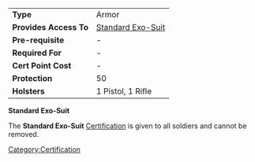 |                        |                                                    |
| ---------------------- | -------------------------------------------------- |
| **Type**               | Armor                                              |
| **Provides Access To** | [Standard Exo-Suit](/Standard_Exo-Suit "wikilink") |
| **Pre-requisite**      | \-                                                 |
| **Required For**       | \-                                                 |
| **Cert Point Cost**    | \-                                                 |
| **Protection**         | 50                                                 |
| **Holsters**           | 1 Pistol, 1 Rifle                                  |

**Standard Exo-Suit**

The **Standard Exo-Suit** [Certification](/Certification "wikilink") is
given to all soldiers and cannot be removed.

[Category:Certification](/Category:Certification "wikilink")
